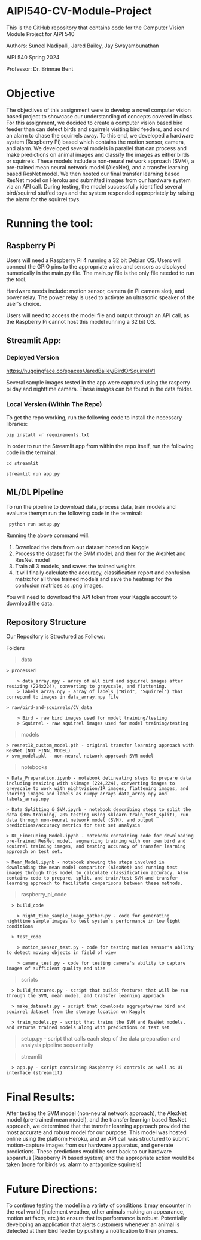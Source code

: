 # AIPI540-CV-Module-Project

This is the GitHub repository that contains code for the Computer Vision Module Project for AIPI 540

Authors: Suneel Nadipalli, Jared Bailey, Jay Swayambunathan 

AIPI 540 Spring 2024 

Professor: Dr. Brinnae Bent 

# Objective

The objectives of this assignment were to develop a novel computer vision based project to showcase our understanding of concepts covered in class. For this assignment, we decided to create a computer vision based bird feeder than can detect birds and squirrels visiting bird feeders, and sound an alarm to chase the squirrels away. To this end, we developed a hardware system (Raspberry Pi) based which contains the motion sensor, camera, and alarm. We developed several models in parallel that can process and make predictions on animal images and classify the images as either birds or squirrels. These models include a non-neural network approach (SVM), a pre-trained mean neural network model (AlexNet), and a transfer learning based ResNet model. We then hosted our final transfer learning based ResNet model on Heroku and submitted images from our hardware system via an API call. During testing, the model successfully identified several bird/squirrel stuffed toys and the system responded appropriately by raising the alarm for the squirrel toys. 

# Running the tool:

## Raspberry Pi

Users will need a Raspberry Pi 4 running a 32 bit Debian OS. Users will connect the GPIO pins to the appropriate wires and sensors as displayed numerically in the main.py file. The main.py file is the only file needed to run the tool. 

Hardware needs include: motion sensor, camera (in Pi camera slot), and power relay. The power relay is used to activate an ultrasonic speaker of the user's choice.

Users will need to access the model file and output through an API call, as the Raspberry Pi cannot host this model running a 32 bit OS.

## Streamlit App: 

### Deployed Version

https://huggingface.co/spaces/JaredBailey/BirdOrSquirrelV1

Several sample images tested in the app were captured using the rasperry pi day and nighttime camera. These images can be found in the data folder.

### Local Version (Within The Repo)

To get the repo working, run the following code to install the necessary libraries:

```pip install -r requirements.txt```

In order to run the Streamlit app from within the repo itself, run the following code in the terminal:

```cd streamlit```

```streamlit run app.py```

## ML/DL Pipeline

To run the pipeline to download data, process data, train models and evaluate them;m run the following code in the terminal:

``` python run setup.py```

Running the above command will:
1) Download the data from our dataset hosted on Kaggle
2) Process the dataset for the SVM model, and then for the AlexNet and ResNet model
3) Train all 3 models, and saves the trained weights
4) It will finally calculate the accuracy, classification report and confusion matrix for all three trained models and save the heatmap for the confusion matrices as .png images.

You will need to download the API token from your Kaggle account to download the data.

## Repository Structure

Our Repository is Structured as Follows: 

Folders 

  > data 

    > processed 

        > data_array.npy - array of all bird and squirrel images after resizing (224x224), converting to grayscale, and flattening.
        > labels_array.npy - array of labels ("Bird", "Squirrel") that correpond to images in data_array.npy file 

    > raw/bird-and-squirrels/CV_data

        > Bird - raw bird images used for model training/testing
        > Squirrel - raw squirrel images used for model training/testing
  > models 

    > resnet18_custom_model.pth - original transfer learning approach with ResNet (NOT FINAL MODEL) 
    > svm_model.pkl - non-neural network approach SVM model 

  > notebooks

    > Data_Preparation.ipynb - notebook delineating steps to prepare data including resizing with skimage (224,224), converting images to greyscale to work with nightvision/IR images, flattening images, and storing images and labels as numpy arrays data_array.npy and 
    labels_array.npy 

    > Data_Splitting_&_SVM.ipynb - notebook describing steps to split the data (80% training, 20% testing using sklearn train_test_split), run data through non-neural network model (SVM), and output predictions/accuracy metrics for test set analysis

    > DL_FineTuning_Model.ipynb - notebook containing code for downloading pre-trained ResNet model, augmenting training with our own bird and squirrel training images, and testing accuracy of transfer learning approach on test set. 

    > Mean_Model.ipynb - notebook showing the steps involved in downloading the mean model comparitor (AlexNet) and running test images through this model to calculate classification accuracy. Also contains code to prepare, split, and train/test SVM and transfer learning approach to facilitate comparisons between these methods. 

  > raspberry_pi_code

      > build_code

        > night_time_sample_image_gather.py - code for generating nighttime sample images to test system's performance in low light conditions 

      > test_code 

        > motion_sensor_test.py - code for testing motion sensor's ability to detect moving objects in field of view 

        > camera_test.py - code for testing camera's ability to capture images of sufficient quality and size 

  > scripts

      > build_features.py - script that builds features that will be run through the SVM, mean model, and transfer learning approach 

      > make_datasets.py - script that downloads aggregate/raw bird and squirrel dataset from the storage location on Kaggle

      > train_models.py - script that trains the SVM and ResNet models, and returns trained models along with predictions on test set 


  > setup.py - script that calls each step of the data preparation and analysis pipeline sequentially


  > streamlit

      > app.py - script containing Raspberry Pi controls as well as UI interface (streamlit) 

    
# Final Results: 

  After testing the SVM model (non-neural network approach), the AlexNet model (pre-trained mean model), and the transfer learnign based ResNet approach, we determined that the transfer learning approach provided the most accurate and robust model for our purpose. This model was hosted online using the platform Heroku, and an API call was structured to submit motion-capture images from our hardware apparatus, 
  and generate predictions. These predictions would be sent back to our hardware apparatus (Raspberry Pi based system) and the appropriate action would be taken (none for birds vs. alarm to antagonize squirrels)

# Future Directions: 

  To continue testing the model in a variety of conditions it may encounter in the real world (inclement weather, other animals making an appearance, motion artifacts, etc.) to ensure that its performance is robust. Potentially developing an application that alerts customers whenever an animal is detected at their bird feeder by pushing a notification to their phones.
